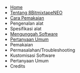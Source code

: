* [Home](id/README.md)
* [Tentang 8BitmixtapeNEO](id/about.md)
* [Cara Pemakaian](id/guide.md)
* Pengenalan alat
* Spesifikasi alat
* [Mengunggah Software](id/upload_program.md)
* [Pertanyaan Umum](id/faq.md)
* Pemakaian
* Permasalahan/Troubleshooting
* Kustomisasi Software
* Pertanyaan Umum
* Credits



